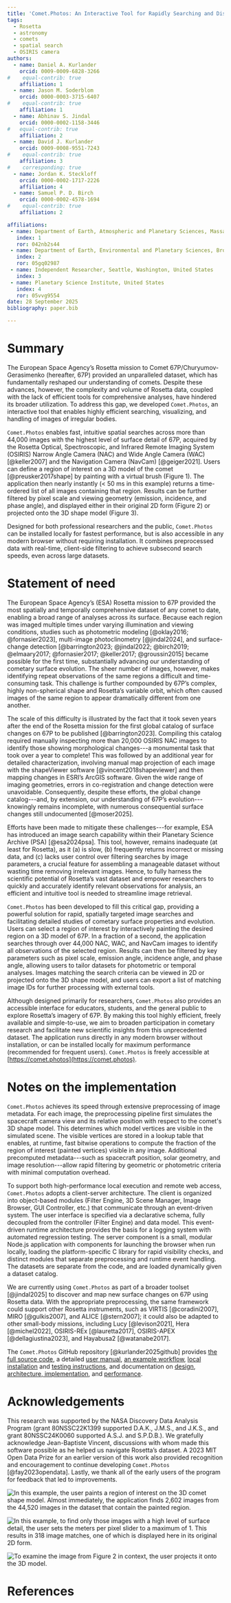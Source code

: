 ```yaml
---
title: 'Comet.Photos: An Interactive Tool for Rapidly Searching and Displaying Rosetta Mission Images by Spatial Location and Other Properties'
tags:
  - Rosetta
  - astronomy
  - comets
  - spatial search
  - OSIRIS camera
authors:
  - name: Daniel A. Kurlander
    orcid: 0009-0009-6828-3266
#    equal-contrib: true
    affiliation: 1
  - name: Jason M. Soderblom
    orcid: 0000-0003-3715-6407
#    equal-contrib: true
    affiliation: 1
  - name: Abhinav S. Jindal
    orcid: 0000-0002-1158-3446
#   equal-contrib: true
    affiliation: 2
  - name: David J. Kurlander
    orcid: 0009-0008-9551-7243
#    equal-contrib: true
    affiliation: 3
#    corresponding: true
  - name: Jordan K. Steckloff
    orcid: 0000-0002-1717-2226
    affiliation: 4
  - name: Samuel P. D. Birch
    orcid: 0000-0002-4578-1694
#    equal-contrib: true
    affiliation: 2

affiliations:
 - name: Department of Earth, Atmospheric and Planetary Sciences, Massachusetts Institute of Technology, United States
   index: 1
   ror: 042nb2s44
 - name: Department of Earth, Environmental and Planetary Sciences, Brown University, United States
   index: 2
   ror: 05gq02987
 - name: Independent Researcher, Seattle, Washington, United States
   index: 3
 - name: Planetary Science Institute, United States
   index: 4
   ror: 05vvg9554
date: 28 September 2025
bibliography: paper.bib

---
```


# Summary

The European Space Agency’s Rosetta mission to Comet 67P/Churyumov-Gerasimenko (hereafter, 67P) provided an unparalleled dataset, which has fundamentally reshaped our understanding of comets. Despite these advances, however, the complexity and volume of Rosetta data, coupled with the lack of efficient tools for comprehensive analyses, have hindered its broader utilization. To address this gap, we developed `Comet.Photos`, an interactive tool that enables highly efficient searching, visualizing, and handling of images of irregular bodies.

`Comet.Photos` enables fast, intuitive spatial searches across more than 44,000 images with the highest level of surface detail of 67P, acquired by the Rosetta Optical, Spectroscopic, and Infrared Remote Imaging System (OSIRIS) Narrow Angle Camera (NAC) and Wide Angle Camera (WAC) [@keller2007] and the Navigation Camera (NavCam) [@geiger2021]. Users can define a region of interest on a 3D model of the comet [@preusker2017shape] by painting with a virtual brush (Figure 1). The application then nearly instantly (< 50 ms in this example) returns a time-ordered list of all images containing that region. Results can be further filtered by pixel scale and viewing geometry (emission, incidence, and phase angle), and displayed either in their original 2D form (Figure 2) or projected onto the 3D shape model (Figure 3).

Designed for both professional researchers and the public, `Comet.Photos` can be installed locally for fastest performance, but is also accessible in any modern browser without requiring installation. It combines preprocessed data with real-time, client-side filtering to achieve subsecond search speeds, even across large datasets.

# Statement of need

The European Space Agency’s (ESA) Rosetta mission to 67P provided the most spatially and temporally comprehensive dataset of any comet to date, enabling a broad range of analyses across its surface. Because each region was imaged multiple times under varying illumination and viewing conditions, studies such as photometric modeling [@oklay2016; @fornasier2023], multi-image photoclinometry [@jindal2024], and surface-change detection [@barrington2023; @jindal2022; @birch2019; @elmaary2017; @fornasier2017; @keller2017; @groussin2015] became possible for the first time, substantially advancing our understanding of cometary surface evolution. The sheer number of images, however, makes identifying repeat observations of the same regions a difficult and time-consuming task. This challenge is further compounded by 67P’s complex, highly non-spherical shape and Rosetta’s variable orbit, which often caused images of the same region to appear dramatically different from one another.  

The scale of this difficulty is illustrated by the fact that it took seven years after the end of the Rosetta mission for the first global catalog of surface changes on 67P to be published [@barrington2023]. Compiling this catalog required manually inspecting more than 20,000 OSIRIS NAC images to identify those showing morphological changes---a monumental task that took over a year to complete! This was followed by an additional year for detailed characterization, involving manual map projection of each image with the shapeViewer software [@vincent2018shapeviewer] and then mapping changes in ESRI’s ArcGIS software. Given the wide range of imaging geometries, errors in co-registration and change detection were unavoidable. Consequently, despite these efforts, the global change catalog---and, by extension, our understanding of 67P’s evolution---knowingly remains incomplete, with numerous consequential surface changes still undocumented [@moser2025].

Efforts have been made to mitigate these challenges---for example, ESA has introduced an image search capability within their Planetary Science Archive (PSA) [@esa2024psa]. This tool, however, remains inadequate (at least for Rosetta), as it (a) is slow, (b) frequently returns incorrect or missing data, and (c) lacks user control over filtering searches by image parameters, a crucial feature for assembling a manageable dataset without wasting time removing irrelevant images. Hence, to fully harness the scientific potential of Rosetta’s vast dataset and empower researchers to quickly and accurately identify relevant observations for analysis, an efficient and intuitive tool is needed to streamline image retrieval.  

`Comet.Photos` has been developed to fill this critical gap, providing a powerful solution for rapid, spatially targeted image searches and facilitating detailed studies of cometary surface properties and evolution. Users can select a region of interest by interactively painting the desired region on a 3D model of 67P. In a fraction of a second, the application searches through over 44,000 NAC, WAC, and NavCam images to identify all observations of the selected region. Results can then be filtered by key parameters such as pixel scale, emission angle, incidence angle, and phase angle, allowing users to tailor datasets for photometric or temporal analyses. Images matching the search criteria can be viewed in 2D or projected onto the 3D shape model, and users can export a list of matching image IDs for further processing with external tools.

Although designed primarily for researchers, `Comet.Photos` also provides an accessible interface for educators, students, and the general public to explore Rosetta’s imagery of 67P. By making this tool highly efficient, freely available and simple-to-use, we aim to broaden participation in cometary research and facilitate new scientific insights from this unprecedented dataset. The application runs directly in any modern browser without installation, or can be installed locally for maximum performance (recommended for frequent users). `Comet.Photos` is freely accessible at [https://comet.photos](https://comet.photos).

# Notes on the implementation

`Comet.Photos` achieves its speed through extensive preprocessing of image metadata. For each image, the preprocessing pipeline first simulates the spacecraft camera view and its relative position with respect to the comet's 3D shape model. This determines which model vertices are visible in the simulated scene. The visible vertices are stored in a lookup table that enables, at runtime, fast bitwise operations to compute the fraction of the region of interest (painted vertices) visible in any image. Additional precomputed metadata---such as spacecraft position, solar geometry, and image resolution---allow rapid filtering by geometric or photometric criteria with minimal computation overhead.

To support both high-performance local execution and remote web access, `Comet.Photos` adopts a client-server architecture. The client is organized into object-based modules (Filter Engine, 3D Scene Manager, Image Browser, GUI Controller, etc.) that communicate through an event-driven system. The user interface is specified via a declarative schema, fully decoupled from the controller (Filter Engine) and data model. This event-driven runtime architecture provides the basis for a logging system with automated regression testing. The server component is a small, modular Node.js application with components for launching the browser when run locally, loading the platform-specific C library for rapid visibility checks, and distinct modules that separate preprocessing and runtime event handling. The datasets are separate from the code, and are loaded dynamically given a dataset catalog. 

We are currently using `Comet.Photos` as part of a broader toolset [@jindal2025] to discover and map new surface changes on 67P using Rosetta data. With the appropriate preprocessing, the same framework could support other Rosetta instruments,  such as VIRTIS [@coradini2007], MIRO [@gulkis2007], and ALICE [@stern2007]; it could also be adapted to other small-body missions, including Lucy [@levison2021], Hera [@michel2022], OSIRIS-REx [@lauretta2017], OSIRIS-APEX [@dellagiustina2023], and Hayabusa2 [@watanabe2017].

The `Comet.Photos` GitHub repository [@kurlander2025github] provides [the full source code](https://github.com/comet-dot-photos), a detailed [user manual](https://github.com/comet-dot-photos/comet-dot-photos#user-manual), [an example workflow](https://github.com/comet-dot-photos/comet-dot-photos#step-by-step-example), [local installation](https://github.com/comet-dot-photos/comet-dot-photos#installation) and [testing instructions](https://github.com/comet-dot-photos/comet-dot-photos#testing-the-installation), and  documentation on [design, architecture, implementation](https://github.com/comet-dot-photos/comet-dot-photos#design-architecture-and-implementation), and [performance](https://github.com/comet-dot-photos/comet-dot-photos#performance).

# Acknowledgements

This research was supported by the NASA Discovery Data Analysis Program (grant 80NSSC22K1399 supported D.A.K., J.M.S., and J.K.S., and grant 80NSSC24K0060 supported A.S.J. and S.P.D.B.). We gratefully acknowledge Jean-Baptiste Vincent, discussions with whom made this software possible as he helped us navigate Rosetta’s dataset. A 2023 MIT Open Data Prize for an earlier version of this work also provided recognition and encouragement to continue developing `Comet.Photos` [@fay2023opendata]. Lastly, we thank all of the early users of the program for feedback that led to improvements.

![In this example, the user paints a region of interest on the 3D comet shape model. Almost immediately, the application finds 2,602 images from the 44,520 images in the dataset that contain the painted region.](Fig1a.PNG) 

![In this example, to find only those images with a high level of surface detail, the user sets the meters per pixel slider to a maximum of 1. This results in 318 image matches, one of which is displayed here in its original 2D form.](Fig1b.PNG)

![To examine the image from Figure 2 in context, the user projects it onto the 3D model.](Fig1c.PNG)


# References